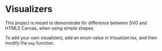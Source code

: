 # Visualizers
This project is meant to demonstrate thr difference between SVG and HTML5 Canvas, when using simple shapes

To add your own visualizers, add an enum value in Visualizer.tsx, and then modify the `map` function.